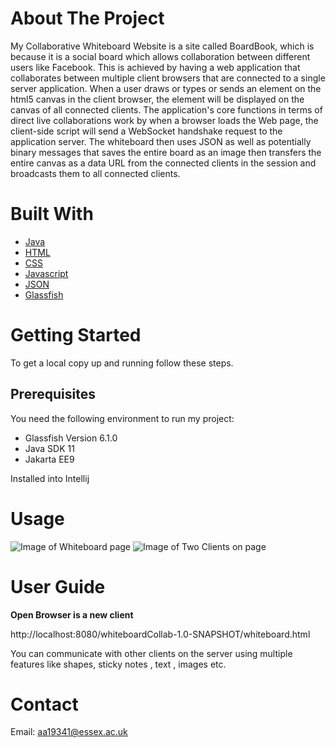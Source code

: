 # About The Project

My Collaborative Whiteboard Website is a site called BoardBook, which is because it is a social board which allows collaboration between different users like Facebook. This is achieved by having a web application that collaborates between multiple client browsers that are connected to a single server application. When a user draws or types or sends an element on the html5 canvas in the client browser, the element will be displayed on the canvas of all connected clients. The application's core functions in terms of direct live collaborations work by when a browser loads the Web page, the client-side script will send a WebSocket handshake request to the application server. The whiteboard then uses JSON as well as potentially binary messages that saves the entire board as an image then transfers the entire canvas as a data URL from the connected clients in the session and broadcasts them to all connected clients. 

# Built With

- [Java][identifier1]
- [HTML][identifier2]
- [CSS][identifier3]
- [Javascript][identifier4]
- [JSON][identifier5]
- [Glassfish][identifier6]


<!-- Identifiers, in alphabetical order -->
[identifier1]: https://java.com/en/
[identifier2]: https://developer.mozilla.org/
[identifier3]: https://www.w3.org/Style/CSS/Overview.en.html
[identifier4]: https://www.javascript.com/
[identifier5]: https://www.json.org/json-en.html
[identifier6]: https://javaee.github.io/glassfish/

# Getting Started

To get a local copy up and running follow these steps.

## Prerequisites

You need the following environment to run my project:

- Glassfish Version 6.1.0
- Java SDK 11
- Jakarta EE9

Installed into Intellij

# Usage
![Image of Whiteboard page](https://imgur.com/a/nst7XHu)
![Image of Two Clients on page](https://imgur.com/a/7usSHVa)

# User Guide

**Open Browser is a new client**

http://localhost:8080/whiteboardCollab-1.0-SNAPSHOT/whiteboard.html

You can communicate with other clients on the server using multiple features like shapes, sticky notes , text , images etc.

# Contact

Email: aa19341@essex.ac.uk
